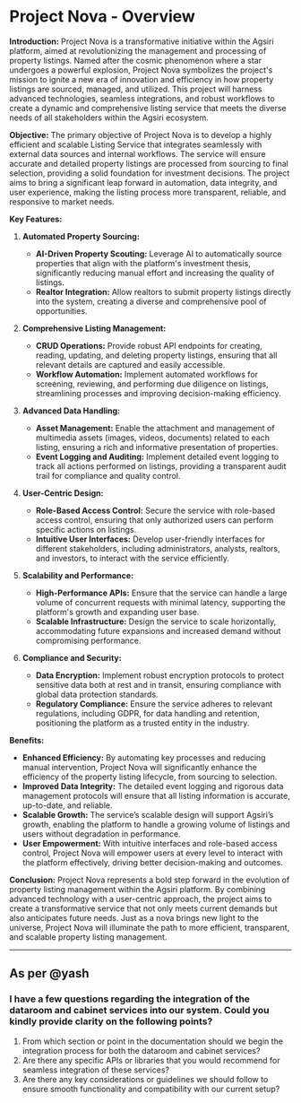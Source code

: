 # **Project Nova - Overview**

**Introduction:**
Project Nova is a transformative initiative within the Agsiri platform, aimed at revolutionizing the management and processing of property listings. Named after the cosmic phenomenon where a star undergoes a powerful explosion, Project Nova symbolizes the project's mission to ignite a new era of innovation and efficiency in how property listings are sourced, managed, and utilized. This project will harness advanced technologies, seamless integrations, and robust workflows to create a dynamic and comprehensive listing service that meets the diverse needs of all stakeholders within the Agsiri ecosystem.

**Objective:**
The primary objective of Project Nova is to develop a highly efficient and scalable Listing Service that integrates seamlessly with external data sources and internal workflows. The service will ensure accurate and detailed property listings are processed from sourcing to final selection, providing a solid foundation for investment decisions. The project aims to bring a significant leap forward in automation, data integrity, and user experience, making the listing process more transparent, reliable, and responsive to market needs.


**Key Features:**

1. **Automated Property Sourcing:**
   - **AI-Driven Property Scouting:** Leverage AI to automatically source properties that align with the platform's investment thesis, significantly reducing manual effort and increasing the quality of listings.
   - **Realtor Integration:** Allow realtors to submit property listings directly into the system, creating a diverse and comprehensive pool of opportunities.

2. **Comprehensive Listing Management:**
   - **CRUD Operations:** Provide robust API endpoints for creating, reading, updating, and deleting property listings, ensuring that all relevant details are captured and easily accessible.
   - **Workflow Automation:** Implement automated workflows for screening, reviewing, and performing due diligence on listings, streamlining processes and improving decision-making efficiency.

3. **Advanced Data Handling:**
   - **Asset Management:** Enable the attachment and management of multimedia assets (images, videos, documents) related to each listing, ensuring a rich and informative presentation of properties.
   - **Event Logging and Auditing:** Implement detailed event logging to track all actions performed on listings, providing a transparent audit trail for compliance and quality control.

4. **User-Centric Design:**
   - **Role-Based Access Control:** Secure the service with role-based access control, ensuring that only authorized users can perform specific actions on listings.
   - **Intuitive User Interfaces:** Develop user-friendly interfaces for different stakeholders, including administrators, analysts, realtors, and investors, to interact with the service efficiently.

5. **Scalability and Performance:**
   - **High-Performance APIs:** Ensure that the service can handle a large volume of concurrent requests with minimal latency, supporting the platform's growth and expanding user base.
   - **Scalable Infrastructure:** Design the service to scale horizontally, accommodating future expansions and increased demand without compromising performance.

6. **Compliance and Security:**
   - **Data Encryption:** Implement robust encryption protocols to protect sensitive data both at rest and in transit, ensuring compliance with global data protection standards.
   - **Regulatory Compliance:** Ensure the service adheres to relevant regulations, including GDPR, for data handling and retention, positioning the platform as a trusted entity in the industry.

**Benefits:**

- **Enhanced Efficiency:** By automating key processes and reducing manual intervention, Project Nova will significantly enhance the efficiency of the property listing lifecycle, from sourcing to selection.
- **Improved Data Integrity:** The detailed event logging and rigorous data management protocols will ensure that all listing information is accurate, up-to-date, and reliable.
- **Scalable Growth:** The service’s scalable design will support Agsiri’s growth, enabling the platform to handle a growing volume of listings and users without degradation in performance.
- **User Empowerment:** With intuitive interfaces and role-based access control, Project Nova will empower users at every level to interact with the platform effectively, driving better decision-making and outcomes.

**Conclusion:**
Project Nova represents a bold step forward in the evolution of property listing management within the Agsiri platform. By combining advanced technology with a user-centric approach, the project aims to create a transformative service that not only meets current demands but also anticipates future needs. Just as a nova brings new light to the universe, Project Nova will illuminate the path to more efficient, transparent, and scalable property listing management.


---- 

## As per @yash
### I have a few questions regarding the integration of the dataroom and cabinet services into our system. Could you kindly provide clarity on the following points?

1. From which section or point in the documentation should we begin the integration process for both the dataroom and cabinet services?
2. Are there any specific APIs or libraries that you would recommend for seamless integration of these services?
3. Are there any key considerations or guidelines we should follow to ensure smooth functionality and compatibility with our current setup?
